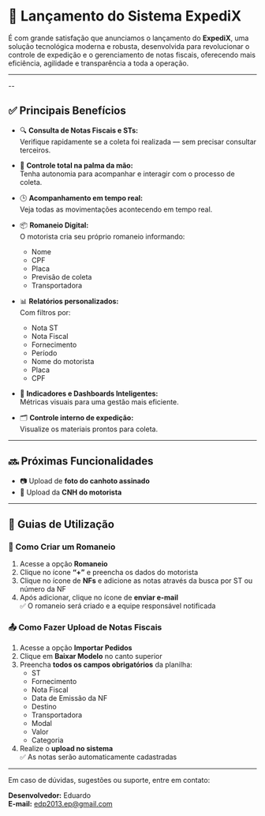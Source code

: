 # 📢 Lançamento do Sistema ExpediX

É com grande satisfação que anunciamos o lançamento do **ExpediX**, uma solução tecnológica moderna e robusta, desenvolvida para revolucionar o controle de expedição e o gerenciamento de notas fiscais, oferecendo mais eficiência, agilidade e transparência a toda a operação.

---

--

## ✅ Principais Benefícios

- 🔍 **Consulta de Notas Fiscais e STs:**  
  Verifique rapidamente se a coleta foi realizada — sem precisar consultar terceiros.

- 📲 **Controle total na palma da mão:**  
  Tenha autonomia para acompanhar e interagir com o processo de coleta.

- 🕒 **Acompanhamento em tempo real:**  
  Veja todas as movimentações acontecendo em tempo real.

- 📦 **Romaneio Digital:**  
  O motorista cria seu próprio romaneio informando:

  - Nome
  - CPF
  - Placa
  - Previsão de coleta
  - Transportadora

- 📊 **Relatórios personalizados:**  
  Com filtros por:

  - Nota ST
  - Nota Fiscal
  - Fornecimento
  - Período
  - Nome do motorista
  - Placa
  - CPF

- 📌 **Indicadores e Dashboards Inteligentes:**  
  Métricas visuais para uma gestão mais eficiente.

- 🗂️ **Controle interno de expedição:**  
  Visualize os materiais prontos para coleta.

---

## 🔜 Próximas Funcionalidades

- 📷 Upload de **foto do canhoto assinado**
- 📸 Upload da **CNH do motorista**

---

## 🧭 Guias de Utilização

### 📝 Como Criar um Romaneio

1. Acesse a opção **Romaneio**
2. Clique no ícone **“+”** e preencha os dados do motorista
3. Clique no ícone de **NFs** e adicione as notas através da busca por ST ou número da NF
4. Após adicionar, clique no ícone de **enviar e-mail**  
   ✅ O romaneio será criado e a equipe responsável notificada

### 📤 Como Fazer Upload de Notas Fiscais

1. Acesse a opção **Importar Pedidos**
2. Clique em **Baixar Modelo** no canto superior
3. Preencha **todos os campos obrigatórios** da planilha:
   - ST
   - Fornecimento
   - Nota Fiscal
   - Data de Emissão da NF
   - Destino
   - Transportadora
   - Modal
   - Valor
   - Categoria
4. Realize o **upload no sistema**  
   ✅ As notas serão automaticamente cadastradas

---

Em caso de dúvidas, sugestões ou suporte, entre em contato:

**Desenvolvedor:** Eduardo  
**E-mail:** edp2013.ep@gmail.com
